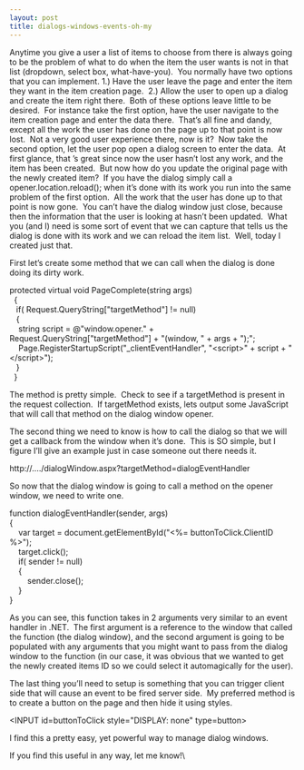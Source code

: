 ```yaml
---
layout: post
title: dialogs-windows-events-oh-my
---
```

Anytime you give a user a list of items to choose from there is always
going to be the problem of what to do when the item the user wants is
not in that list (dropdown, select box, what-have-you).  You normally
have two options that you can implement. 1.) Have the user leave the
page and enter the item they want in the item creation page.  2.) Allow
the user to open up a dialog and create the item right there.  Both of
these options leave little to be desired.  For instance take the first
option, have the user navigate to the item creation page and enter the
data there.  That’s all fine and dandy, except all the work the user has
done on the page up to that point is now lost.  Not a very good user
experience there, now is it?  Now take the second option, let the user
pop open a dialog screen to enter the data.  At first glance, that ’s
great since now the user hasn’t lost any work, and the item has been
created.  But now how do you update the original page with the newly
created item?  If you have the dialog simply call a
opener.location.reload(); when it’s done with its work you run into the
same problem of the first option.  All the work that the user has done
up to that point is now gone.  You can’t have the dialog window just
close, because then the information that the user is looking at hasn’t
been updated.  What you (and I) need is some sort of event that we can
capture that tells us the dialog is done with its work and we can reload
the item list.  Well, today I created just that. 

First let’s create some method that we can call when the dialog is done
doing its dirty work.

protected virtual void PageComplete(string args)\
  {\
   if( Request.QueryString["targetMethod"] != null)\
   {\
    string script = @"window.opener." +
Request.QueryString["targetMethod"] + "(window, " + args + ");";\
    Page.RegisterStartupScript("\_clientEventHandler", "\<script\>" +
script + "\</script\>");\
   }\
  }

The method is pretty simple.  Check to see if a targetMethod is present
in the request collection.  If targetMethod exists, lets output some
JavaScript that will call that method on the dialog window opener.

The second thing we need to know is how to call the dialog so that we
will get a callback from the window when it’s done.  This is SO simple,
but I figure I’ll give an example just in case someone out there needs
it.

http://..../dialogWindow.aspx?targetMethod=dialogEventHandler

So now that the dialog window is going to call a method on the opener
window, we need to write one.

function dialogEventHandler(sender, args) \
{ \
    var target = document.getElementById("\<%= buttonToClick.ClientID
%\>"); \
    target.click(); \
    if( sender != null) \
    { \
        sender.close(); \
    } \
}

As you can see, this function takes in 2 arguments very similar to an
event handler in .NET.  The first argument is a reference to the window
that called the function (the dialog window), and the second argument is
going to be populated with any arguments that you might want to pass
from the dialog window to the function (in our case, it was obvious that
we wanted to get the newly created items ID so we could select it
automagically for the user). 

The last thing you’ll need to setup is something that you can trigger
client side that will cause an event to be fired server side.  My
preferred method is to create a button on the page and then hide it
using styles.

\<INPUT id=buttonToClick style="DISPLAY: none" type=button\>

I find this a pretty easy, yet powerful way to manage dialog windows. 

If you find this useful in any way, let me know!\


